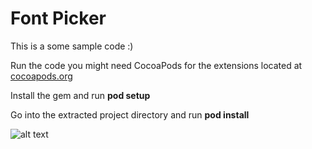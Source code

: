 # Font Picker

This is a some sample code :)

Run the code you might need CocoaPods for the extensions located at [cocoapods.org](http://cocoapods.org/)

Install the gem and run **pod setup**

Go into the extracted project directory and run **pod install** 


![alt text](https://gs1.wac.edgecastcdn.net/8019B6/data.tumblr.com/tumblr_m323mxwPl11rtsubio1_500.gif "Peanut butter jelly time")